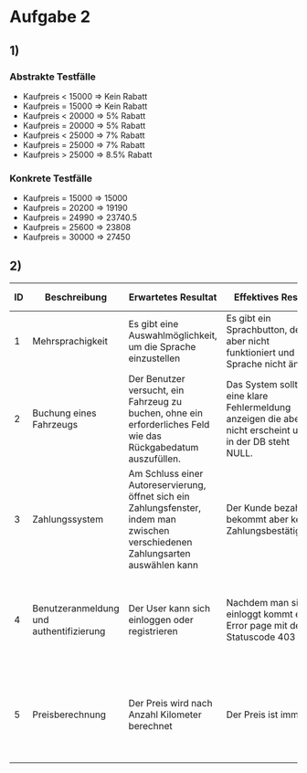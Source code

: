 # Aufgabe 2

## 1)

### Abstrakte Testfälle 
- Kaufpreis < 15000 => Kein Rabatt
- Kaufpreis = 15000 => Kein Rabatt
- Kaufpreis < 20000 => 5% Rabatt
- Kaufpreis = 20000 => 5% Rabatt
- Kaufpreis < 25000 => 7% Rabatt
- Kaufpreis = 25000 => 7% Rabatt
- Kaufpreis > 25000 => 8.5% Rabatt

### Konkrete Testfälle
- Kaufpreis = 15000 => 15000
- Kaufpreis = 20200 => 19190
- Kaufpreis = 24990 => 23740.5
- Kaufpreis = 25600 => 23808
- Kaufpreis = 30000 => 27450


## 2)
| ID | Beschreibung | Erwartetes Resultat | Effektives Result | Status | Mögliche Ursache |
|----|------------- |---------------------|-------------------|--------|------------------|
|1|Mehrsprachigkeit|Es gibt eine Auswahlmöglichkeit, um die Sprache einzustellen|Es gibt ein Sprachbutton, der aber nicht funktioniert und die Sprache nicht ändert|Fehöer|Zuweisung der Translation-IDs funktioniert nicht korrekt|
|2|Buchung eines Fahrzeugs|Der Benutzer versucht, ein Fahrzeug zu buchen, ohne ein erforderliches Feld wie das Rückgabedatum auszufüllen.|Das System sollte eine klare Fehlermeldung anzeigen die aber nicht erscheint und in der DB steht NULL.|Fehler|Zugriff auf DB funktioniert nicht.|
|3|Zahlungssystem|Am Schluss einer Autoreservierung, öffnet sich ein Zahlungsfenster, indem man zwischen verschiedenen Zahlungsarten auswählen kann|Der Kunde bezahlt, bekommt aber keine Zahlungsbestätigung|Fehler|Der Fall, erfolgreiche Zahlung wurde nicht gehandelt|
|4|Benutzeranmeldung und authentifizierung|Der User kann sich einloggen oder registrieren|Nachdem man sich einloggt kommt eine Error page mit dem Statuscode 403|Fehler|Der Zugriff auf die Passwörter ist nicht gewährleistet, sodass der Passwort check einen Fehler wirft.|
|5|Preisberechnung|Der Preis wird nach Anzahl Kilometer berechnet|Der Preis ist immer 0|Fehler|Das System hat keinen zugriff auf das Auto und kann somit den Kilometerstand nicht lesen kann|





